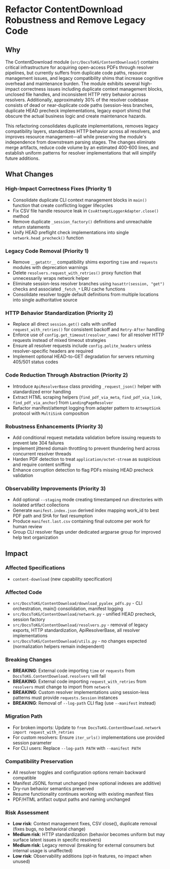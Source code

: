 # Refactor ContentDownload Robustness and Remove Legacy Code

## Why

The ContentDownload module (`src/DocsToKG/ContentDownload/`) contains critical infrastructure for acquiring open-access PDFs through resolver pipelines, but currently suffers from duplicate code paths, resource management issues, and legacy compatibility shims that increase cognitive overhead and maintenance burden. The module exhibits several high-impact correctness issues including duplicate context management blocks, unclosed file handles, and inconsistent HTTP retry behavior across resolvers. Additionally, approximately 30% of the resolver codebase consists of dead or near-duplicate code paths (session-less branches, duplicate HEAD precheck implementations, legacy export shims) that obscure the actual business logic and create maintenance hazards.

This refactoring consolidates duplicate implementations, removes legacy compatibility layers, standardizes HTTP behavior across all resolvers, and improves resource management—all while preserving the module's independence from downstream parsing stages. The changes eliminate merge artifacts, reduce code volume by an estimated 400-600 lines, and establish uniform patterns for resolver implementations that will simplify future additions.

## What Changes

### High-Impact Correctness Fixes (Priority 1)

- Consolidate duplicate CLI context management blocks in `main()` function that create conflicting logger lifecycles
- Fix CSV file handle resource leak in `CsvAttemptLoggerAdapter.close()` method
- Remove duplicate `_session_factory()` definitions and unreachable return statements
- Unify HEAD preflight check implementations into single `network.head_precheck()` function

### Legacy Code Removal (Priority 1)

- Remove `__getattr__` compatibility shims exporting `time` and `requests` modules with deprecation warnings
- Delete `resolvers.request_with_retries()` proxy function that unnecessarily wraps network helper
- Eliminate session-less resolver branches using `hasattr(session, "get")` checks and associated `_fetch_*` LRU cache functions
- Consolidate resolver toggle default definitions from multiple locations into single authoritative source

### HTTP Behavior Standardization (Priority 2)

- Replace all direct `session.get()` calls with unified `request_with_retries()` for consistent backoff and `Retry-After` handling
- Enforce use of `config.get_timeout(resolver_name)` for all resolver HTTP requests instead of mixed timeout strategies
- Ensure all resolver requests include `config.polite_headers` unless resolver-specific headers are required
- Implement optional HEAD-to-GET degradation for servers returning 405/501 status codes

### Code Reduction Through Abstraction (Priority 2)

- Introduce `ApiResolverBase` class providing `_request_json()` helper with standardized error handling
- Extract HTML scraping helpers (`find_pdf_via_meta`, `find_pdf_via_link`, `find_pdf_via_anchor`) from `LandingPageResolver`
- Refactor manifest/attempt logging from adapter pattern to `AttemptSink` protocol with `MultiSink` composition

### Robustness Enhancements (Priority 3)

- Add conditional request metadata validation before issuing requests to prevent late 304 failures
- Implement jittered domain throttling to prevent thundering herd across concurrent resolver threads
- Harden PDF detection to treat `application/octet-stream` as suspicious and require content sniffing
- Enhance corruption detection to flag PDFs missing HEAD precheck validation

### Observability Improvements (Priority 3)

- Add optional `--staging` mode creating timestamped run directories with isolated artifact collections
- Generate `manifest.index.json` derived index mapping work_id to best PDF path and SHA for fast resumption
- Produce `manifest.last.csv` containing final outcome per work for human review
- Group CLI resolver flags under dedicated argparse group for improved help text organization

## Impact

### Affected Specifications

- `content-download` (new capability specification)

### Affected Code

- `src/DocsToKG/ContentDownload/download_pyalex_pdfs.py` - CLI orchestration, main() consolidation, manifest logging
- `src/DocsToKG/ContentDownload/network.py` - unified HEAD precheck, session factory
- `src/DocsToKG/ContentDownload/resolvers.py` - removal of legacy exports, HTTP standardization, ApiResolverBase, all resolver implementations
- `src/DocsToKG/ContentDownload/utils.py` - no changes expected (normalization helpers remain independent)

### Breaking Changes

- **BREAKING**: External code importing `time` or `requests` from `DocsToKG.ContentDownload.resolvers` will fail
- **BREAKING**: External code importing `request_with_retries` from `resolvers` must change to import from `network`
- **BREAKING**: Custom resolver implementations using session-less patterns must provide `requests.Session` instances
- **BREAKING**: Removal of `--log-path` CLI flag (use `--manifest` instead)

### Migration Path

- For broken imports: Update to `from DocsToKG.ContentDownload.network import request_with_retries`
- For custom resolvers: Ensure `iter_urls()` implementations use provided session parameter
- For CLI users: Replace `--log-path PATH` with `--manifest PATH`

### Compatibility Preservation

- All resolver toggles and configuration options remain backward compatible
- Manifest JSONL format unchanged (new optional indexes are additive)
- Dry-run behavior semantics preserved
- Resume functionality continues working with existing manifest files
- PDF/HTML artifact output paths and naming unchanged

### Risk Assessment

- **Low risk**: Context management fixes, CSV close(), duplicate removal (fixes bugs, no behavioral change)
- **Medium risk**: HTTP standardization (behavior becomes uniform but may surface latent issues in specific resolvers)
- **Medium risk**: Legacy removal (breaking for external consumers but internal usage is unaffected)
- **Low risk**: Observability additions (opt-in features, no impact when unused)
